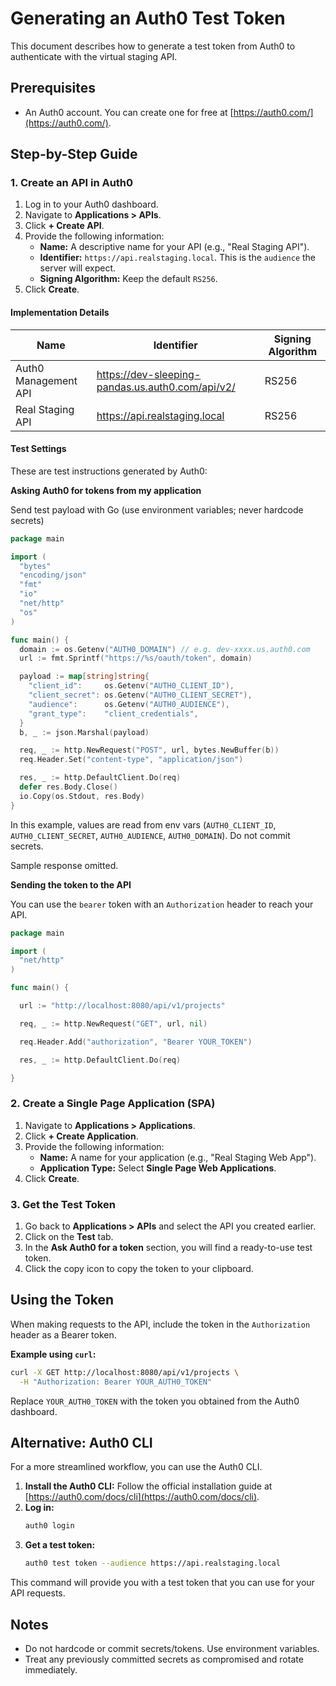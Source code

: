 # Generating an Auth0 Test Token

This document describes how to generate a test token from Auth0 to authenticate with the virtual staging API.

## Prerequisites

- An Auth0 account. You can create one for free at [https://auth0.com/](https://auth0.com/).

## Step-by-Step Guide

### 1. Create an API in Auth0

1.  Log in to your Auth0 dashboard.
2.  Navigate to **Applications > APIs**.
3.  Click **+ Create API**.
4.  Provide the following information:
    - **Name:** A descriptive name for your API (e.g., "Real Staging API").
    - **Identifier:** `https://api.realstaging.local`. This is the `audience` the server will expect.
    - **Signing Algorithm:** Keep the default `RS256`.
5.  Click **Create**.

#### Implementation Details

| Name                 | Identifier                                       | Signing Algorithm |
| -------------------- | ------------------------------------------------ | ----------------- |
| Auth0 Management API | https://dev-sleeping-pandas.us.auth0.com/api/v2/ | RS256             |
| Real Staging API     | https://api.realstaging.local                    | RS256             |

#### Test Settings

These are test instructions generated by Auth0:

**Asking Auth0 for tokens from my application**

Send test payload with Go (use environment variables; never hardcode secrets)

```go
package main

import (
  "bytes"
  "encoding/json"
  "fmt"
  "io"
  "net/http"
  "os"
)

func main() {
  domain := os.Getenv("AUTH0_DOMAIN") // e.g. dev-xxxx.us.auth0.com
  url := fmt.Sprintf("https://%s/oauth/token", domain)

  payload := map[string]string{
    "client_id":     os.Getenv("AUTH0_CLIENT_ID"),
    "client_secret": os.Getenv("AUTH0_CLIENT_SECRET"),
    "audience":      os.Getenv("AUTH0_AUDIENCE"),
    "grant_type":    "client_credentials",
  }
  b, _ := json.Marshal(payload)

  req, _ := http.NewRequest("POST", url, bytes.NewBuffer(b))
  req.Header.Set("content-type", "application/json")

  res, _ := http.DefaultClient.Do(req)
  defer res.Body.Close()
  io.Copy(os.Stdout, res.Body)
}
```

In this example, values are read from env vars (`AUTH0_CLIENT_ID`, `AUTH0_CLIENT_SECRET`, `AUTH0_AUDIENCE`, `AUTH0_DOMAIN`). Do not commit secrets.

Sample response omitted.

**Sending the token to the API**

You can use the `bearer` token with an `Authorization` header to reach your API.

```go
package main

import (
  "net/http"
)

func main() {

  url := "http://localhost:8080/api/v1/projects"

  req, _ := http.NewRequest("GET", url, nil)

  req.Header.Add("authorization", "Bearer YOUR_TOKEN")

  res, _ := http.DefaultClient.Do(req)

}
```

### 2. Create a Single Page Application (SPA)

1.  Navigate to **Applications > Applications**.
2.  Click **+ Create Application**.
3.  Provide the following information:
    - **Name:** A name for your application (e.g., "Real Staging Web App").
    - **Application Type:** Select **Single Page Web Applications**.
4.  Click **Create**.

### 3. Get the Test Token

1.  Go back to **Applications > APIs** and select the API you created earlier.
2.  Click on the **Test** tab.
3.  In the **Ask Auth0 for a token** section, you will find a ready-to-use test token.
4.  Click the copy icon to copy the token to your clipboard.

## Using the Token

When making requests to the API, include the token in the `Authorization` header as a Bearer token.

**Example using `curl`:**

```bash
curl -X GET http://localhost:8080/api/v1/projects \
  -H "Authorization: Bearer YOUR_AUTH0_TOKEN"
```

Replace `YOUR_AUTH0_TOKEN` with the token you obtained from the Auth0 dashboard.

## Alternative: Auth0 CLI

For a more streamlined workflow, you can use the Auth0 CLI.

1.  **Install the Auth0 CLI:** Follow the official installation guide at [https://auth0.com/docs/cli](https://auth0.com/docs/cli).
2.  **Log in:**
    ```bash
    auth0 login
    ```
3.  **Get a test token:**
    ```bash
    auth0 test token --audience https://api.realstaging.local
    ```

This command will provide you with a test token that you can use for your API requests.

## Notes

- Do not hardcode or commit secrets/tokens. Use environment variables.
- Treat any previously committed secrets as compromised and rotate immediately.
